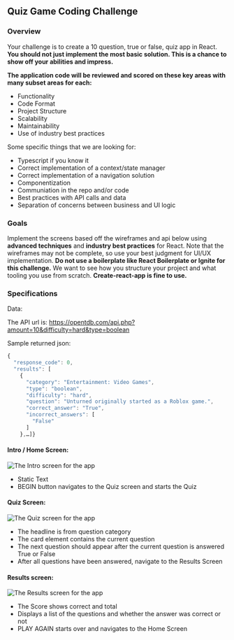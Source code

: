 ## Quiz Game Coding Challenge
### Overview
Your challenge is to create a 10 question, true or false, quiz app in React. **You should not just implement the most basic solution. This is a chance to show off your abilities and impress.**

**The application code will be reviewed and scored on these key areas with many subset areas for each:**

- Functionality
- Code Format
- Project Structure
- Scalability
- Maintainability
- Use of industry best practices  

Some specific things that we are looking for:

 - Typescript if you know it
 - Correct implementation of a context/state manager
 - Correct implementation of a navigation solution
 - Componentization
 - Communiation in the repo and/or code
 - Best practices with API calls and data
 - Separation of concerns between business and UI logic  

### Goals
Implement the screens based off the wireframes and api below using **advanced techniques** and **industry best practices** for React. Note that the wireframes may not be complete, so use your best judgment for UI/UX implementation. **Do not use a boilerplate like React Boilerplate or Ignite for this challenge.** We want to see how you structure your project and what tooling you use from scratch. **Create-react-app is fine to use.**

### Specifications
Data:

The API url is: https://opentdb.com/api.php?amount=10&difficulty=hard&type=boolean

Sample returned json:
```js
{
  "response_code": 0,
  "results": [
    {
      "category": "Entertainment: Video Games",
      "type": "boolean",
      "difficulty": "hard",
      "question": "Unturned originally started as a Roblox game.",
      "correct_answer": "True",
      "incorrect_answers": [
        "False"
      ]
    },…]}
```
#### Intro / Home Screen:
![The Intro screen for the app](https://raw.githubusercontent.com/sobolev-alexey/code-challenge-junior-developer/main/Intro.png "The Intro screen for the app")

 - Static Text
 - BEGIN button navigates to the Quiz screen and starts the Quiz  
 
#### Quiz Screen:
![The Quiz screen for the app](https://raw.githubusercontent.com/sobolev-alexey/code-challenge-junior-developer/main/Quiz.png "The Quiz screen for the app")

 - The headline is from question category
 - The card element contains the current question
 - The next question should appear after the current question is answered True or False
 - After all questions have been answered, navigate to the Results Screen  
 
#### Results screen:
![The Results screen for the app](https://raw.githubusercontent.com/sobolev-alexey/code-challenge-junior-developer/main/Score.png "The Results screen for the app")

 - The Score shows correct and total
 - Displays a list of the questions and whether the answer was correct or not
 - PLAY AGAIN starts over and navigates to the Home Screen
